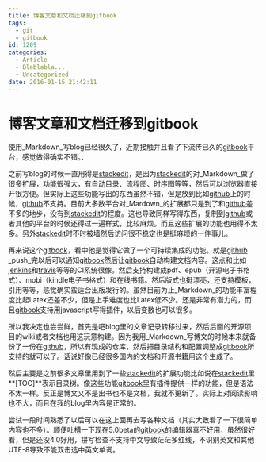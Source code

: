 ```yaml
---
title: 博客文章和文档迁移到gitbook
tags:
  - git
  - gitbook
id: 1209
categories:
  - Article
  - Blablabla...
  - Uncategorized
date: 2016-01-15 21:42:11
---
```


# 博客文章和文档迁移到gitbook

使用_Markdown_写blog已经很久了，近期接触并且看了下流传已久的[gitbook](gitbook.com)平台，感觉做得确实不错。、

之前写blog的时候一直用得是[stackedit](stackedit.io)，是因为[stackedit](stackedit.io)的对_Markdown_做了很多扩展，功能很强大，有自动目录、流程图、时序图等等，然后可以浏览器直接开很方便。但实际上这些功能写出的东西虽然不错，但是放到比如[github](github.com)上的时候，[github](github.com)不支持。目前大多数平台对_Mardown_的扩展都只是到了和[github](github.com)差不多的地步，没有到[stackedit](stackedit.io)的程度。这也导致同样写得东西，复制到[github](github.com)或者其他的平台的时候还得过一遍样式，比较麻烦。而且这些扩展的功能也用得不太多。另外[stackedit](stackedit.io)时不时被墙然后访问很不稳定也是挺麻烦的一件事儿。

再来说这个[gitbook](gitbook.com)，看中他是觉得它做了一个可持续集成的功能。就是[github](github.com) _push_完以后可以通知[gitbook](gitbook.com)然后让[gitbook](gitbook.com)自动构建文档内容。这点和比如[jenkins](https://jenkins-ci.org/)和[travis](https://travis-ci.org/)等等的CI系统很像。然后支持构建成pdf、epub（开源电子书格式）、mobi（kindle电子书格式）和在线书籍。然后版式也挺漂亮，还支持模板，引用等等，感觉确实蛮适合出版发行的。虽然目前为止_Markdown_的功能丰富程度比起Latex还差不少，但是上手难度也比Latex低不少。还是非常有潜力的，而且[gitbook](gitbook.com)支持用javascript写得插件，以后变数也可以很多。

所以我决定也尝尝鲜，首先是吧blog里的文章记录转移过来，然后后面的开源项目的wiki或者文档也用这玩意构建。因为我用_Markdown_写博文的时候本来就备份了一份在[github](github.com)，所以有现成的仓库，然后把目录结构和配置调整成[gitbook](gitbook.com)所支持的就可以了。话说好像已经很多国内的文档和开源书籍用这个生成了。

然后主要是之前很多文章里用到了一些[stackedit](stackedit.io)的扩展功能比如说在[stackedit](stackedit.io)里**[TOC]**表示目录树。像这些功能[gitbook](gitbook.com)里有插件提供一样的功能，但是语法不太一样。反正是博文又不是出书也不是文档，我就不更新了。实际上对阅读影响也不大，而且在我的blog里内容是正常的。

尝试一段时间熟悉了以后可以在这上面再去写各种文档（其实大致看了一下很简单内容也不多）。顺便吐槽一下现在5.0beta的[gitbook](gitbook.com)的编辑器真不好用，虽然很好看，但是还没4.0好用，拼写检查不支持中文导致茫茫多红线，不识别英文和其他UTF-8导致不能双击选中英文单词。